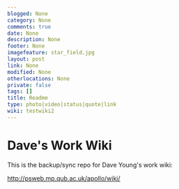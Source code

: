 ```yaml
---
blogged: None
category: None
comments: true
date: None
description: None
footer: None
imagefeature: star_field.jpg
layout: post
link: None
modified: None
otherlocations: None
private: false
tags: []
title: Readme
type: photo|video|status|quote|link
wiki: testwiki2
---
```

<!--summary-->



# Dave's Work Wiki

This is the backup/sync repo for Dave Young's work wiki:

http://psweb.mp.qub.ac.uk/apollo/wiki/